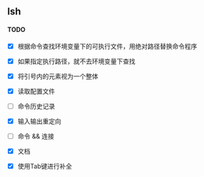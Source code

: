 ## lsh

#### TODO

- [x] 根据命令查找环境变量下的可执行文件，用绝对路径替换命令程序
- [x] 如果指定执行路径，就不去环境变量下查找
- [x] 将引号内的元素视为一个整体
- [x] 读取配置文件
- [ ] 命令历史记录
- [x] 输入输出重定向
- [ ] 命令 && 连接
- [x] 文档
- [x] 使用Tab键进行补全




